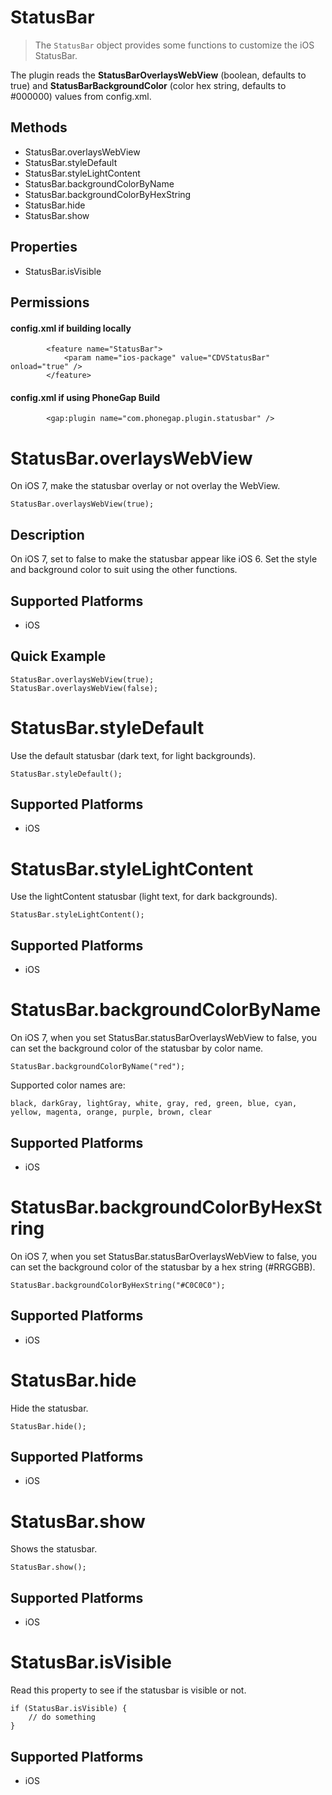 StatusBar
======

> The `StatusBar` object provides some functions to customize the iOS StatusBar.

The plugin reads the __StatusBarOverlaysWebView__ (boolean, defaults to true) and __StatusBarBackgroundColor__ (color hex string, defaults to #000000) values from config.xml.
 
Methods
-------

- StatusBar.overlaysWebView
- StatusBar.styleDefault
- StatusBar.styleLightContent
- StatusBar.backgroundColorByName
- StatusBar.backgroundColorByHexString
- StatusBar.hide
- StatusBar.show

Properties
--------

- StatusBar.isVisible

Permissions
-----------

#### config.xml if building locally

            <feature name="StatusBar">
                <param name="ios-package" value="CDVStatusBar" onload="true" />
            </feature>
            
#### config.xml if using PhoneGap Build

            <gap:plugin name="com.phonegap.plugin.statusbar" />

StatusBar.overlaysWebView
=================

On iOS 7, make the statusbar overlay or not overlay the WebView.

    StatusBar.overlaysWebView(true);

Description
-----------

On iOS 7, set to false to make the statusbar appear like iOS 6. Set the style and background color to suit using the other functions.


Supported Platforms
-------------------

- iOS

Quick Example
-------------

    StatusBar.overlaysWebView(true);
    StatusBar.overlaysWebView(false);

StatusBar.styleDefault
=================

Use the default statusbar (dark text, for light backgrounds).

    StatusBar.styleDefault();


Supported Platforms
-------------------

- iOS

StatusBar.styleLightContent
=================

Use the lightContent statusbar (light text, for dark backgrounds).

    StatusBar.styleLightContent();


Supported Platforms
-------------------

- iOS


StatusBar.backgroundColorByName
=================

On iOS 7, when you set StatusBar.statusBarOverlaysWebView to false, you can set the background color of the statusbar by color name.

    StatusBar.backgroundColorByName("red");

Supported color names are:

    black, darkGray, lightGray, white, gray, red, green, blue, cyan, yellow, magenta, orange, purple, brown, clear


Supported Platforms
-------------------

- iOS

StatusBar.backgroundColorByHexString
=================

On iOS 7, when you set StatusBar.statusBarOverlaysWebView to false, you can set the background color of the statusbar by a hex string (#RRGGBB).

    StatusBar.backgroundColorByHexString("#C0C0C0");


Supported Platforms
-------------------

- iOS

StatusBar.hide
=================

Hide the statusbar.

    StatusBar.hide();


Supported Platforms
-------------------

- iOS

StatusBar.show
=================

Shows the statusbar.

    StatusBar.show();


Supported Platforms
-------------------

- iOS


StatusBar.isVisible
=================

Read this property to see if the statusbar is visible or not.

    if (StatusBar.isVisible) {
    	// do something
    }


Supported Platforms
-------------------

- iOS



    